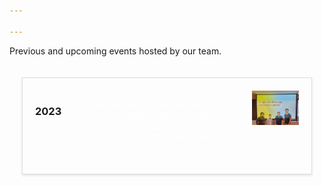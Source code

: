 ```yaml
---

---
```


Previous and upcoming events hosted by our team.

<head>
<meta charset="UTF-8">
<meta name="viewport" content="width=device-width, initial-scale=1.0">
<title>Event Display</title>
<style>
  .event-container {
    display: flex;
    flex-wrap: wrap;
    padding: 20px;
    justify-content: space-between;
  }
  .event {
    display: flex;
    margin-bottom: 20px;
    border: 1px solid #ddd;
    box-shadow: 0 2px 4px rgba(0,0,0,0.1);
  }
 .text-info {
    color: #ffffff; /* Make text color white */
    flex: 3;
  }
  .event > div {
    padding: 20px;
  }
  .year, .text-info {
    text-align: center; /* Center text horizontally */
  }
  .photo {
    flex: 1;
  }
  .photo img {
    width: 100%;
    height: auto;
  }
</style>
</head>
<body>

<div class="event-container">


  <div class="event">
    <div class="year">
      <h3>2023</h3>
    </div>
    <div class="text-info">
      <p> Single-cell analysis workshop. <br> Level 6 Wallace Wurth Building, UNSW. <br> Contact: Sara Ballouz and Raymond Louie</p>
    </div>
    <div class="photo">
      <img src="scworkshop2023.jpeg" alt="Event Photo">
    </div>
  </div>

  <!-- Add more events here -->
</div>

</body>

